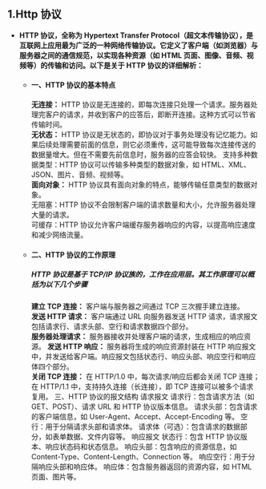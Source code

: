 ## 1.Http 协议

- **HTTP 协议，全称为 Hypertext Transfer Protocol（超文本传输协议），是互联网上应用最为广泛的一种网络传输协议。它定义了客户端（如浏览器）与服务器之间的通信规范，以实现各种资源（如 HTML 页面、图像、音频、视频等）的传输和访问。以下是关于 HTTP 协议的详细解析：**

  - #### 一、HTTP 协议的基本特点

      **无连接：** HTTP 协议是无连接的，即每次连接只处理一个请求。服务器处理完客户的请求，并收到客户的应答后，即断开连接。这种方式可以节省传输时间。  
        **无状态：** HTTP 协议是无状态的，即协议对于事务处理没有记忆能力。如果后续处理需要前面的信息，则它必须重传，这可能导致每次连接传送的数据量增大。但在不需要先前信息时，服务器的应答会较快。
        支持多种数据类型：HTTP 协议可以传输多种类型的数据对象，如 HTML、XML、JSON、图片、音频、视频等。  
        **面向对象：** HTTP 协议具有面向对象的特点，能够传输任意类型的数据对象。  
        无阻塞：HTTP 协议不会限制客户端的请求数量和大小，允许服务器处理大量的请求。  
        可缓存：HTTP 协议允许客户端缓存服务器响应的内容，以提高响应速度和减少网络流量。  

  - #### 二、HTTP 协议的工作原理

    ##### HTTP 协议是基于 TCP/IP 协议族的，工作在应用层。其工作原理可以概括为以下几个步骤

      **建立 TCP 连接：** 客户端与服务器之间通过 TCP 三次握手建立连接。  
      **发送 HTTP 请求：** 客户端通过 URL 向服务器发送 HTTP 请求，请求报文包括请求行、请求头部、空行和请求数据四个部分。  
      **服务器处理请求：** 服务器接收并处理客户端的请求，生成相应的响应资源。
      **发送 HTTP 响应：** 服务器将生成的响应资源封装在 HTTP 响应报文中，并发送给客户端。响应报文包括状态行、响应头部、响应空行和响应体四个部分。  
    **关闭 TCP 连接：** 在 HTTP/1.0 中，每次请求/响应后都会关闭 TCP 连接；在 HTTP/1.1 中，支持持久连接（长连接），即 TCP 连接可以被多个请求复用。
    三、HTTP 协议的报文结构
    请求报文
    请求行：包含请求方法（如 GET、POST）、请求 URL 和 HTTP 协议版本信息。
    请求头部：包含请求的客户端信息，如 User-Agent、Accept、Accept-Encoding 等。
    空行：用于分隔请求头部和请求体。
    请求体（可选）：包含请求的数据部分，如表单数据、文件内容等。
    响应报文
    状态行：包含 HTTP 协议版本、响应状态码和状态信息。
    响应头部：包含响应的资源信息，如 Content-Type、Content-Length、Connection 等。
    响应空行：用于分隔响应头部和响应体。
    响应体：包含服务器返回的资源内容，如 HTML 页面、图片等。
